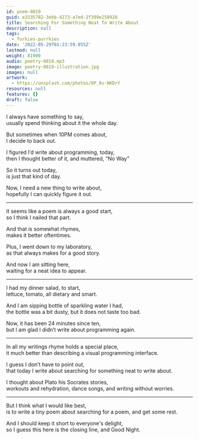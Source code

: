 ```yaml
---
id: poem-0819
guid: e3335782-3ebb-4273-a7ed-2f399e258928
title: Searching For Something Neat To Write About
description: null
tags:
  - furkies-purrkies
date: '2022-05-29T01:23:59.055Z'
lastmod: null
weight: 81900
audio: poetry-0819.mp3
image: poetry-0819-illustration.jpg
images: null
artwork:
  - https://unsplash.com/photos/8P_8v-NKDrY
resources: null
features: {}
draft: false
---
```


I always have something to say,\
usually spend thinking about it the whole day.

But sometimes when 10PM comes about,\
I decide to back out.

I figured I’d write about programming, today,\
then I thought better of it, and muttered, “No Way”

So it turns out today,\
is just that kind of day.

Now, I need a new thing to write about,\
hopefully I can quickly figure it out.

---

It seems like a poem is always a good start,\
so I think I nailed that part.

And that is somewhat rhymes,\
makes it better oftentimes.

Plus, I went down to my laboratory,\
as that always makes for a good story.

And now I am sitting here,\
waiting for a neat idea to appear.

---

I had my dinner salad, to start,\
lettuce, tomato, all dietary and smart.

And I am sipping bottle of sparkling water I had,\
the bottle was a bit dusty, but it does not taste too bad.

Now, it has been 24 minutes since ten,\
but I am glad I didn’t write about programming again.

---

In all my writings rhyme holds a special place,\
it much better than describing a visual programming interface.

I guess I don’t have to point out,\
that today I write about searching for something neat to write about.

I thought about Plato his Socrates stories,\
workouts and rehydration, dance songs, and writing without worries.

---

But I think what I would like best,\
is to write a tiny poem about searching for a poem, and get some rest.

And I should keep it short to everyone's delight,\
so I guess this here is the closing line, and Good Night.
